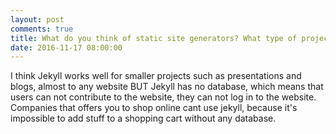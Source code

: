```yaml
---
layout: post
comments: true
title: What do you think of static site generators? What type of projects are they suitable for?
date: 2016-11-17 08:00:00
--- 
```

<div class="back">
<artical>

<p>I think Jekyll works well for smaller projects such as presentations and blogs, almost to any
 website BUT Jekyll has no database, which means that users can not contribute to the website,
  they can not log in to the website. Companies that offers you to shop online cant use jekyll,
 because it's impossible to add stuff to a shopping cart without any database. </p>


</artical>
</div>
